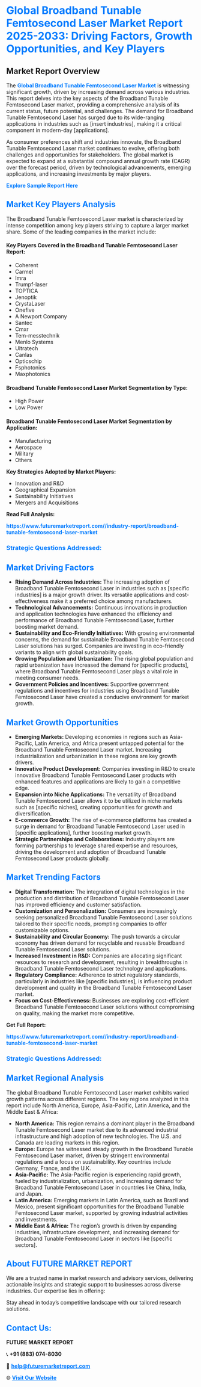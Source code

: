 <h1 style="color: #007BFF;">Global Broadband Tunable Femtosecond Laser Market Report 2025-2033: Driving Factors, Growth Opportunities, and Key Players</h1>

<section id="overview">
<h2>Market Report Overview</h2>
<p>The <a href="https://www.futuremarketreport.com//industry-report/broadband-tunable-femtosecond-laser-market" style="color: #007BFF; text-decoration: none;"><strong>Global Broadband Tunable Femtosecond Laser Market</strong></a> is witnessing significant growth, driven by increasing demand across various industries. This report delves into the key aspects of the Broadband Tunable Femtosecond Laser market, providing a comprehensive analysis of its current status, future potential, and challenges. The demand for Broadband Tunable Femtosecond Laser has surged due to its wide-ranging applications in industries such as [insert industries], making it a critical component in modern-day [applications].</p>
<p>As consumer preferences shift and industries innovate, the Broadband Tunable Femtosecond Laser market continues to evolve, offering both challenges and opportunities for stakeholders. The global market is expected to expand at a substantial compound annual growth rate (CAGR) over the forecast period, driven by technological advancements, emerging applications, and increasing investments by major players.</p>
</section>

<section id="overview">
<p><a href="https://www.futuremarketreport.com//request-sample/reportId=86483" style="color: #007BFF; text-decoration: none;"><strong>Explore Sample Report Here</strong></a></p>
</section>

<section id="key-players">
<h2 style="color: #007BFF;">Market Key Players Analysis</h2>
<p>The Broadband Tunable Femtosecond Laser market is characterized by intense competition among key players striving to capture a larger market share. Some of the leading companies in the market include:</p>
<h4>Key Players Covered in the Broadband Tunable Femtosecond Laser Report:</h4>
<ul><li>Coherent</li><li>Carmel</li><li>Imra</li><li>Trumpf-laser</li><li>TOPTICA</li><li>Jenoptik</li><li>CrystaLaser</li><li>Onefive</li><li>A Newport Company</li><li>Santec</li><li>Cmxr</li><li>Tem-messtechnik</li><li>Menlo Systems</li><li>Ultratech</li><li>Canlas</li><li>Opticschip</li><li>Fsphotonics</li><li>Maxphotonics</li></ul>
<h4>Broadband Tunable Femtosecond Laser Market Segmentation by Type:</h4>
<ul><li>High Power</li><li>Low Power</li></ul>

<h4>Broadband Tunable Femtosecond Laser Market Segmentation by Application:</h4>
<ul><li>Manufacturing</li><li>Aerospace</li><li>Military</li><li>Others</li></ul>
<p><strong>Key Strategies Adopted by Market Players:</strong></p>
<ul>
<li>Innovation and R&D</li>
<li>Geographical Expansion</li>
<li>Sustainability Initiatives</li>
<li>Mergers and Acquisitions</li>
</ul>
</section>

<section>
<p><strong>Read Full Analysis: </strong></p><a href="https://www.futuremarketreport.com//industry-report/broadband-tunable-femtosecond-laser-market" style="color: #007BFF; text-decoration: none;"><strong>https://www.futuremarketreport.com//industry-report/broadband-tunable-femtosecond-laser-market</strong></a>
<h3 style="color: #007BFF;">Strategic Questions Addressed:</h3>
</section>

<section id="driving-factors">
<h2 style="color: #007BFF;">Market Driving Factors</h2>
<ul>
<li><strong>Rising Demand Across Industries:</strong> The increasing adoption of Broadband Tunable Femtosecond Laser in industries such as [specific industries] is a major growth driver. Its versatile applications and cost-effectiveness make it a preferred choice among manufacturers.</li>
<li><strong>Technological Advancements:</strong> Continuous innovations in production and application technologies have enhanced the efficiency and performance of Broadband Tunable Femtosecond Laser, further boosting market demand.</li>
<li><strong>Sustainability and Eco-Friendly Initiatives:</strong> With growing environmental concerns, the demand for sustainable Broadband Tunable Femtosecond Laser solutions has surged. Companies are investing in eco-friendly variants to align with global sustainability goals.</li>
<li><strong>Growing Population and Urbanization:</strong> The rising global population and rapid urbanization have increased the demand for [specific products], where Broadband Tunable Femtosecond Laser plays a vital role in meeting consumer needs.</li>
<li><strong>Government Policies and Incentives:</strong> Supportive government regulations and incentives for industries using Broadband Tunable Femtosecond Laser have created a conducive environment for market growth.</li>
</ul>
</section>

<section id="growth-opportunities">
<h2 style="color: #007BFF;">Market Growth Opportunities</h2>
<ul>
<li><strong>Emerging Markets:</strong> Developing economies in regions such as Asia-Pacific, Latin America, and Africa present untapped potential for the Broadband Tunable Femtosecond Laser market. Increasing industrialization and urbanization in these regions are key growth drivers.</li>
<li><strong>Innovative Product Development:</strong> Companies investing in R&D to create innovative Broadband Tunable Femtosecond Laser products with enhanced features and applications are likely to gain a competitive edge.</li>
<li><strong>Expansion into Niche Applications:</strong> The versatility of Broadband Tunable Femtosecond Laser allows it to be utilized in niche markets such as [specific niches], creating opportunities for growth and diversification.</li>
<li><strong>E-commerce Growth:</strong> The rise of e-commerce platforms has created a surge in demand for Broadband Tunable Femtosecond Laser used in [specific applications], further boosting market growth.</li>
<li><strong>Strategic Partnerships and Collaborations:</strong> Industry players are forming partnerships to leverage shared expertise and resources, driving the development and adoption of Broadband Tunable Femtosecond Laser products globally.</li>
</ul>
</section>

<section id="trending-factors">
<h2 style="color: #007BFF;">Market Trending Factors</h2>
<ul>
<li><strong>Digital Transformation:</strong> The integration of digital technologies in the production and distribution of Broadband Tunable Femtosecond Laser has improved efficiency and customer satisfaction.</li>
<li><strong>Customization and Personalization:</strong> Consumers are increasingly seeking personalized Broadband Tunable Femtosecond Laser solutions tailored to their specific needs, prompting companies to offer customizable options.</li>
<li><strong>Sustainability and Circular Economy:</strong> The push towards a circular economy has driven demand for recyclable and reusable Broadband Tunable Femtosecond Laser solutions.</li>
<li><strong>Increased Investment in R&D:</strong> Companies are allocating significant resources to research and development, resulting in breakthroughs in Broadband Tunable Femtosecond Laser technology and applications.</li>
<li><strong>Regulatory Compliance:</strong> Adherence to strict regulatory standards, particularly in industries like [specific industries], is influencing product development and quality in the Broadband Tunable Femtosecond Laser market.</li>
<li><strong>Focus on Cost-Effectiveness:</strong> Businesses are exploring cost-efficient Broadband Tunable Femtosecond Laser solutions without compromising on quality, making the market more competitive.</li>
</ul>
</section>

<section>
<p><strong>Get Full Report: </strong></p><a href="https://www.futuremarketreport.com//industry-report/broadband-tunable-femtosecond-laser-market" style="color: #007BFF; text-decoration: none;"><strong>https://www.futuremarketreport.com//industry-report/broadband-tunable-femtosecond-laser-market</strong></a>
<h3 style="color: #007BFF;">Strategic Questions Addressed:</h3>
</section>


<section id="regional-analysis">
<h2 style="color: #007BFF;">Market Regional Analysis</h2>
<p>The global Broadband Tunable Femtosecond Laser market exhibits varied growth patterns across different regions. The key regions analyzed in this report include North America, Europe, Asia-Pacific, Latin America, and the Middle East & Africa:</p>
<ul>
<li><strong>North America:</strong> This region remains a dominant player in the Broadband Tunable Femtosecond Laser market due to its advanced industrial infrastructure and high adoption of new technologies. The U.S. and Canada are leading markets in this region.</li>
<li><strong>Europe:</strong> Europe has witnessed steady growth in the Broadband Tunable Femtosecond Laser market, driven by stringent environmental regulations and a focus on sustainability. Key countries include Germany, France, and the U.K.</li>
<li><strong>Asia-Pacific:</strong> The Asia-Pacific region is experiencing rapid growth, fueled by industrialization, urbanization, and increasing demand for Broadband Tunable Femtosecond Laser in countries like China, India, and Japan.</li>
<li><strong>Latin America:</strong> Emerging markets in Latin America, such as Brazil and Mexico, present significant opportunities for the Broadband Tunable Femtosecond Laser market, supported by growing industrial activities and investments.</li>
<li><strong>Middle East & Africa:</strong> The region’s growth is driven by expanding industries, infrastructure development, and increasing demand for Broadband Tunable Femtosecond Laser in sectors like [specific sectors].</li>
</ul>
</section>

<footer>
<h2 style="color: #007BFF;">About FUTURE MARKET REPORT</h2>
<p>We are a trusted name in market research and advisory services, delivering actionable insights and strategic support to businesses across diverse industries. Our expertise lies in offering:</p>

<p>Stay ahead in today’s competitive landscape with our tailored research solutions.</p>

<h2 style="color: #007BFF;">Contact Us:</h2>
<p><strong>FUTURE MARKET REPORT</strong></p>
<p>📞 <strong>+91 (883) 074-8030</strong></p>
<p>📧 <strong><a href="mailto:help@futuremarketreport.com" style="color: #007BFF;">help@futuremarketreport.com</a></strong></p>
<p>🌐 <strong><a href="https://www.futuremarketreport.com/" style="color: #007BFF;">Visit Our Website</a></strong></p>
</footer>